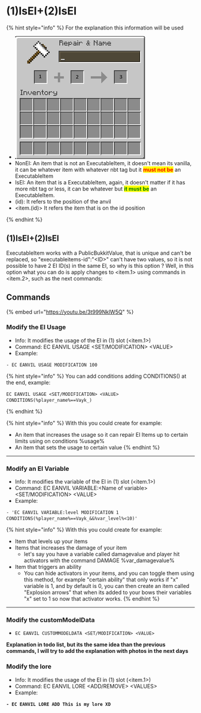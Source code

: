 # (1)IsEI+(2)IsEI

{% hint style="info" %}
For the explanation this information will be used

* ![](<../../../.gitbook/assets/image (1).png>)
* NonEI: An item that is not an ExecutableItem, it doesn't mean its vanilla, it can be whatever item with whatever nbt tag but it <mark style="color:red;">**must not be**</mark> an ExecutableItem
* IsEI: An item that is a ExecutableItem, again, it doesn't matter if it has more nbt tag or less, it can be whatever but <mark style="color:green;">**it must be**</mark> an ExecutableItem.
* (id): It refers to the position of the anvil
* \<item.(id)> It refers the item that is on the id position


{% endhint %}

## (1)IsEI+(2)IsEI

ExecutableItem works with a PublicBukkitValue, that is unique and can't be replaced, so "executableitems-id":"\<ID>" can't have two values, so it is not possible to have 2 EI ID(s) in the same EI, so why is this option ? Well, in this option what you can do is apply changes to \<item.1> using commands in \<item.2>, such as the next commands:

## Commands

{% embed url="https://youtu.be/3t999NklW5Q" %}

### Modify the EI Usage

* Info: It modifies the usage of the EI in (1) slot (\<item.1>)
* Command: EC EANVIL USAGE \<SET/MODIFICATION> \<VALUE>
* Example:

```
- EC EANVIL USAGE MODIFICATION 100
```

{% hint style="info" %}
You can add conditions adding CONDITIONS() at the end, example:

```
EC EANVIL USAGE <SET/MODIFICATION> <VALUE> CONDITIONS(%player_name%==Vayk_)
```
{% endhint %}

{% hint style="info" %}
With this you could create for example:

* An item that increases the usage so it can repair EI Items up to certain limits using on conditions %usage%
* An item that sets the usage to certain value
{% endhint %}

***

### Modify an EI Variable

* Info: It modifies the variable of the EI in (1) slot (\<item.1>)
* Command: EC EANVIL VARIABLE:\<Name of variable> \<SET/MODIFICATION> \<VALUE>
* Example:

```
- 'EC EANVIL VARIABLE:level MODIFICATION 1 CONDITIONS(%player_name%==Vayk_&&%var_level%<10)'
```

{% hint style="info" %}
With this you could create for example:

* Item that levels up your items
* Items that increases the damage of your item
  * let's say you have a variable called damagevalue and player hit activators with the command DAMAGE %var\_damagevalue%
* Item that triggers an ability
  * You can hide activators in your items, and you can toggle them using this method, for example "certain ability" that only works if "x" variable is 1, and by default is 0, you can then create an item called "Explosion arrows" that when its added to your bows their variables "x" set to 1 so now that activator works.
{% endhint %}

***

### Modify the customModelData

* ```
  EC EANVIL CUSTOMMODELDATA <SET/MODIFICATION> <VALUE>
  ```

**Explanation in todo list, but its the same idea than the previous commands, I will try to add the explanation with photos in the next days**

### Modify the lore

* Info: It modifies the usage of the EI in (1) slot (\<item.1>)
* Command: EC EANVIL LORE \<ADD/REMOVE> \<VALUES>
* Example:

<pre class="language-yaml"><code class="lang-yaml"><strong>- EC EANVIL LORE ADD This is my lore XD
</strong></code></pre>

&#x20;
